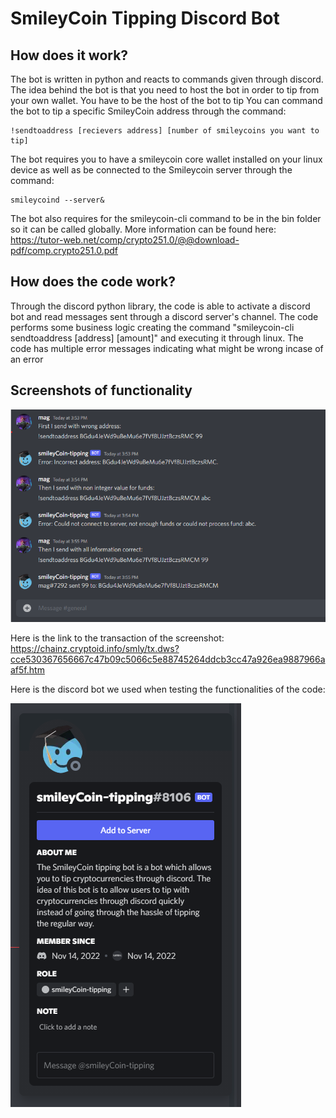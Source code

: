 # SmileyCoin Tipping Discord Bot

## How does it work?

The bot is written in python and reacts to commands given through discord. The idea behind the bot is that you need to host the bot in order to tip from your own wallet. You have to be the host of the bot to tip You can command the bot to tip a specific SmileyCoin address through the command:
```
!sendtoaddress [recievers address] [number of smileycoins you want to tip]
```
The bot requires you to have a smileycoin core wallet installed on your linux device as well as be connected to the Smileycoin server through the command:

```
smileycoind --server&
```

The bot also requires for the smileycoin-cli command to be in the bin folder so it can be called globally. More information can be found here: https://tutor-web.net/comp/crypto251.0/@@download-pdf/comp.crypto251.0.pdf

## How does the code work?

Through the discord python library, the code is able to activate a discord bot and read messages sent through a discord server's channel. The code performs some business logic creating the command "smileycoin-cli sendtoaddress [address] [amount]" and executing it through linux. The code has multiple error messages indicating what might be wrong incase of an error

## Screenshots of functionality

![Screenshot](./image.png)

Here is the link to the transaction of the screenshot: https://chainz.cryptoid.info/smly/tx.dws?cce530367656667c47b09c5066c5e88745264ddcb3cc47a926ea9887966aaf5f.htm

Here is the discord bot we used when testing the functionalities of the code:

![Bot](./bot.png)